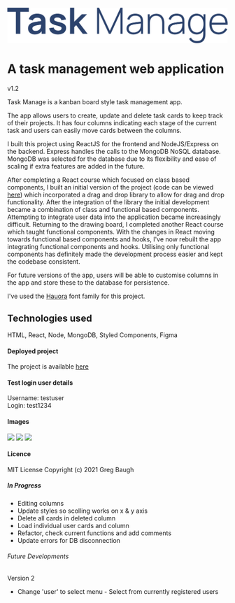 ![](src/public/img/TMlogo.png)
# A task management web application
v1.2

Task Manage is a kanban board style task management app.

The app allows users to create, update and delete task cards to keep track of their projects. It has four columns indicating each stage of the current task and users can easily move cards between the columns.  
  
I built this project using ReactJS for the frontend and NodeJS/Express on the backend. Express handles the calls to the MongoDB NoSQL database. MongoDB was selected for the database due to its flexibility and ease of scaling if extra features are added in the future.  
  
After completing a React course which focused on class based components, I built an initial version of the project (code can be viewed [here](https://github.com/GregBaughDev/Task-Manage)) which incorporated a drag and drop library to allow for drag and drop functionality. After the integration of the library the initial development became a combination of class and functional based components. Attempting to integrate user data into the application became increasingly difficult. Returning to the drawing board, I completed another React course which taught functional components. With the changes in React moving towards functional based components and hooks, I've now rebuilt the app integrating functional components and hooks. Utilising only functional components has definitely made the development process easier and kept the codebase consistent.

For future versions of the app, users will be able to customise columns in the app and store these to the database for persistence.

I've used the [Hauora](https://github.com/WCYS-Co/Hauora-Sans) font family for this project.

## Technologies used
HTML, React, Node, MongoDB, Styled Components, Figma

#### Deployed project
The project is available [here](https://taskmanage2.herokuapp.com/)

#### Test login user details
Username: testuser   
Login: test1234

#### Images
![](https://res.cloudinary.com/dbdcclhzw/image/upload/v1632802545/Projects/Task/TM3_rgwfzx.png)
![](https://res.cloudinary.com/dbdcclhzw/image/upload/v1632802545/Projects/Task/TM1_gbybew.png)
![](https://res.cloudinary.com/dbdcclhzw/image/upload/v1632802545/Projects/Task/TM2_bfjzae.png)

#### Licence
MIT License
Copyright (c) 2021 Greg Baugh

##### In Progress 
* Editing columns
* Update styles so scolling works on x & y axis  
* Delete all cards in deleted column  
* Load individual user cards and column  
* Refactor, check current functions and add comments
* Update errors for DB disconnection

###### Future Developments
Version 2  
* Change 'user' to select menu - Select from currently registered users  
